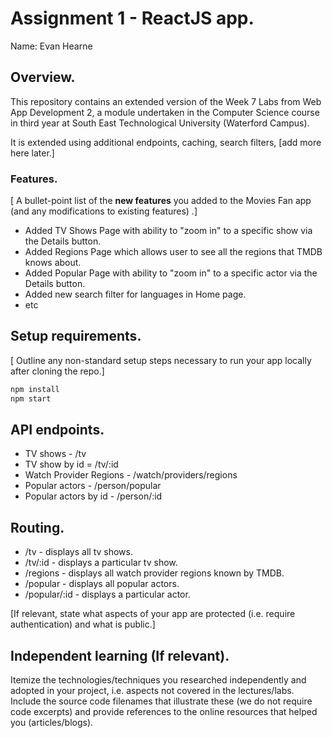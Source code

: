 # Assignment 1 - ReactJS app.

Name: Evan Hearne

## Overview.

This repository contains an extended version of the Week 7 Labs from Web App Development 2, a module undertaken in the Computer Science course in third year at South East Technological University (Waterford Campus).

It is extended using additional endpoints, caching, search filters, [add more here later.]

### Features.
[ A bullet-point list of the __new features__ you added to the Movies Fan app (and any modifications to existing features) .]
 
+ Added TV Shows Page with ability to "zoom in" to a specific show via the Details button.
+ Added Regions Page which allows user to see all the regions that TMDB knows about.
+ Added Popular Page with ability to "zoom in" to a specific actor via the Details button.
+ Added new search filter for languages in Home page.
+ etc

## Setup requirements.

[ Outline any non-standard setup steps necessary to run your app locally after cloning the repo.]

```bash
npm install
npm start
```

## API endpoints.

+ TV shows - /tv
+ TV show by id = /tv/:id
+ Watch Provider Regions - /watch/providers/regions
+ Popular actors - /person/popular
+ Popular actors by id - /person/:id

## Routing.

+ /tv - displays all tv shows.
+ /tv/:id - displays a particular tv show.
+ /regions - displays all watch provider regions known by TMDB.
+ /popular - displays all popular actors.
+ /popular/:id - displays a particular actor.

[If relevant, state what aspects of your app are protected (i.e. require authentication) and what is public.]

## Independent learning (If relevant).

Itemize the technologies/techniques you researched independently and adopted in your project, 
i.e. aspects not covered in the lectures/labs. Include the source code filenames that illustrate these 
(we do not require code excerpts) and provide references to the online resources that helped you (articles/blogs).